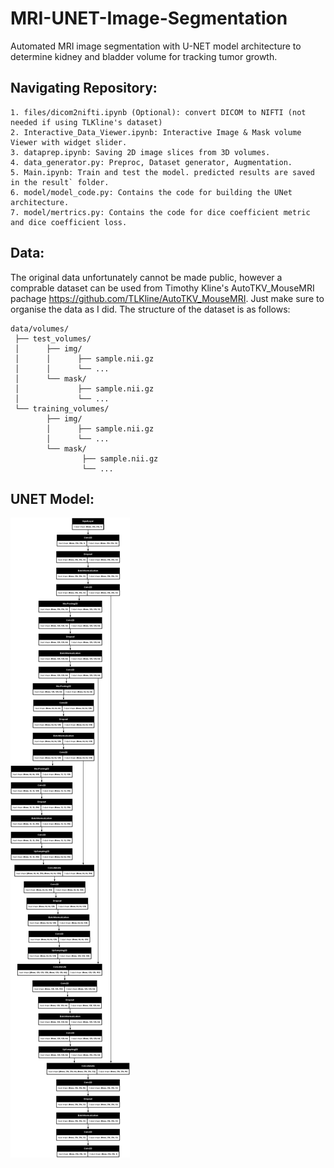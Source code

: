 # MRI-UNET-Image-Segmentation
 Automated MRI image segmentation with U-NET model architecture to determine kidney and bladder volume for tracking tumor growth.

## Navigating Repository:
	1. files/dicom2nifti.ipynb (Optional): convert DICOM to NIFTI (not needed if using TLKline's dataset)
	2. Interactive_Data_Viewer.ipynb: Interactive Image & Mask volume Viewer with widget slider.
	3. dataprep.ipynb: Saving 2D image slices from 3D volumes.
	4. data_generator.py: Preproc, Dataset generator, Augmentation.
	5. Main.ipynb: Train and test the model. predicted results are saved in the result` folder.
	6. model/model_code.py: Contains the code for building the UNet architecture.
	7. model/mertrics.py: Contains the code for dice coefficient metric and dice coefficient loss.

## Data: 
The original data unfortunately cannot be made public, however a comprable dataset can be used from Timothy Kline's AutoTKV_MouseMRI pachage https://github.com/TLKline/AutoTKV_MouseMRI. Just make sure to organise the data as I did.
The structure of the dataset is as follows:
```
data/volumes/
 ├── test_volumes/
 │      ├── img/
 │      │      ├── sample.nii.gz
 │      │      └── ...
 │      └── mask/
 │             ├── sample.nii.gz
 │             └── ...
 └── training_volumes/
    	├── img/
    	│      ├── sample.nii.gz
    	│      └── ...
   		└── mask/
   	    	    ├── sample.nii.gz
       		    └── ...
```
## UNET Model:
![My Model Structure](https://github.com/Hassan9001/MRI-UNET-Image-Segmentation/blob/main/files/my_model_structure.png)

